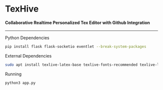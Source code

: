 # TexHive
#### Collaborative Realtime Personalized Tex Editor with Github Integration

---

Python Dependencies

```bash
pip install flask flask-socketio eventlet --break-system-packages
```

External Dependencies
```bash
sudo apt install texlive-latex-base texlive-fonts-recommended texlive-latex-extra
```

Running
```bash
python3 app.py
```